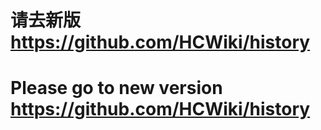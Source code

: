# 请去新版 <https://github.com/HCWiki/history>

# Please go to new version <https://github.com/HCWiki/history>